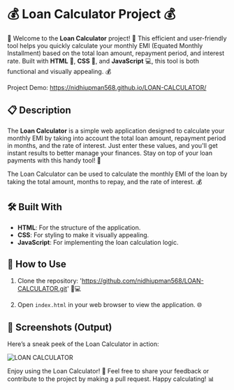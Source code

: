 # 💰 Loan Calculator Project 💰

🎉 Welcome to the **Loan Calculator** project! 🎉 This efficient and user-friendly tool helps you quickly calculate your monthly EMI (Equated Monthly Installment) based on the total loan amount, repayment period, and interest rate. Built with **HTML** 📝, **CSS** 🎨, and **JavaScript** 💻, this tool is both functional and visually appealing. 💰

Project Demo: https://nidhiupman568.github.io/LOAN-CALCULATOR/

## 📋 Description

The **Loan Calculator** is a simple web application designed to calculate your monthly EMI by taking into account the total loan amount, repayment period in months, and the rate of interest. Just enter these values, and you'll get instant results to better manage your finances. Stay on top of your loan payments with this handy tool! 💸

The Loan Calculator can be used to calculate the monthly EMI of the loan by taking the total amount, months to repay, and the rate of interest. 💰

## 🛠️ Built With

- **HTML**: For the structure of the application.
- **CSS**: For styling to make it visually appealing.
- **JavaScript**: For implementing the loan calculation logic.

## 🚀 How to Use

1. Clone the repository: 'https://github.com/nidhiupman568/LOAN-CALCULATOR.git' 📁💻
  
2. Open `index.html` in your web browser to view the application. 🌐

## 📸 Screenshots (Output)

Here’s a sneak peek of the Loan Calculator in action:

![LOAN CALCULATOR](https://github.com/nidhiupman568/LOAN-CALCULATOR/assets/130860182/358536b2-0c39-4b85-9094-0df6ad2828e8)

Enjoy using the Loan Calculator! 🎉 Feel free to share your feedback or contribute to the project by making a pull request. Happy calculating! 📊
